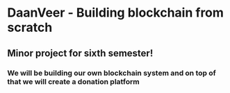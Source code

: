 # DaanVeer - Building blockchain from scratch

## Minor project for sixth semester! 

### We will be building our own blockchain system and on top of that we will create a donation platform